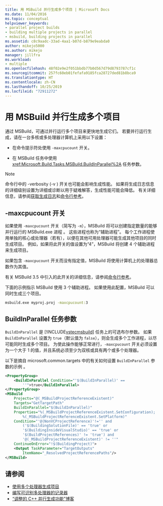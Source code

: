 ```yaml
---
title: 用 MSBuild 并行生成多个项目 | Microsoft Docs
ms.date: 11/04/2016
ms.topic: conceptual
helpviewer_keywords:
- parallel project builds
- building multiple projects in parallel
- msbuild, building projects in parallel
ms.assetid: c8c9aadc-33ad-4aa1-b07d-b879e9eabda0
author: mikejo5000
ms.author: mikejo
manager: jillfra
ms.workload:
- multiple
ms.openlocfilehash: 48f02e9e2f051bbdb77b0d567d79d8793787cf1c
ms.sourcegitcommit: 257fc60eb01fefafa9185fca28727ded81b8bca9
ms.translationtype: HT
ms.contentlocale: zh-CN
ms.lasthandoff: 10/25/2019
ms.locfileid: "72911272"
---
```

# <a name="build-multiple-projects-in-parallel-with-msbuild"></a>用 MSBuild 并行生成多个项目
通过 MSBuild，可通过并行运行多个项目来更快地生成它们。 若要并行运行生成，请在一台多核或多处理器计算机上采用以下设置：

- 在命令提示符处使用 `-maxcpucount` 开关。

- 在 MSBuild 任务中使用 <xref:Microsoft.Build.Tasks.MSBuild.BuildInParallel%2A> 任务参数。

> [!NOTE]
> 命令行中的 -verbosity  (-v  ) 开关也可能会影响生成性能。 如果将生成日志信息的详细级别设置为详细或诊断以用于疑难解答，生成性能可能会降低。 有关详细信息，请参阅[获取生成日志](../msbuild/obtaining-build-logs-with-msbuild.md)和[命令行参考](../msbuild/msbuild-command-line-reference.md)。

## <a name="-maxcpucount-switch"></a>-maxcpucount 开关
如果使用 `-maxcpucount` 开关（简写为 `-m`），MSBuild 将可以创建指定数量的能够并行运行的 MSBuild.exe 进程  。 这些进程也称为“辅助进程”。 每个工作进程使用单独的核心或处理器（若有），以便在其他可用处理器可能生成其他项目的同时生成项目。 例如，如果将此开关的值设置为“4”，MSBuild 将创建 4 个辅助进程来生成项目。

如果包含 `-maxcpucount` 开关而没有指定值，MSBuild 将使用计算机上的处理器总数作为其值。

有关 MSBuild 3.5 中引入的此开关的详细信息，请参阅[命令行参考](../msbuild/msbuild-command-line-reference.md)。

下面的示例指示 MSBuild 使用 3 个辅助进程。 如果使用此配置，MSBuild 可以同时生成三个项目。

```cmd
msbuild.exe myproj.proj -maxcpucount:3
```

## <a name="buildinparallel-task-parameter"></a>BuildInParallel 任务参数
`BuildInParallel` 是 [!INCLUDE[vstecmsbuild](../extensibility/internals/includes/vstecmsbuild_md.md)] 任务上的可选布尔参数。 如果 `BuildInParallel` 设置为 `true`（默认值为 `false`），则会生成多个工作进程，以尽可能同时生成多个项目。 为使此操作能够正常进行，`-maxcpucount` 开关必须设置为一个大于 1 的值，并且系统必须至少为双核或具有两个或多个处理器。

以下是摘自 microsoft.common.targets 中的有关如何设置 `BuildInParallel` 参数的示例  。

```xml
<PropertyGroup>
    <BuildInParallel Condition="'$(BuildInParallel)' ==
        ''">true</BuildInParallel>
</PropertyGroup>
<MSBuild
    Projects="@(_MSBuildProjectReferenceExistent)"
    Targets="GetTargetPath"
    BuildInParallel="$(BuildInParallel)"
    Properties="%(_MSBuildProjectReferenceExistent.SetConfiguration);
        %(_MSBuildProjectReferenceExistent.SetPlatform)"
    Condition="'@(NonVCProjectReference)'!='' and
        ('$(BuildingSolutionFile)' == 'true' or
        '$(BuildingInsideVisualStudio)' == 'true' or
        '$(BuildProjectReferences)' != 'true') and
        '@(_MSBuildProjectReferenceExistent)' != ''"
    ContinueOnError="!$(BuildingProject)">
    <Output TaskParameter="TargetOutputs"
        ItemName="_ResolvedProjectReferencePaths"/>
</MSBuild>
```

## <a name="see-also"></a>请参阅
- [使用多个处理器生成项目](../msbuild/using-multiple-processors-to-build-projects.md)
- [编写可识别多处理器的记录器](../msbuild/writing-multi-processor-aware-loggers.md)
- [“调整的 C++ 并行生成功能”博客](https://devblogs.microsoft.com/visualstudio/tuning-c-build-parallelism-in-vs2010/)
